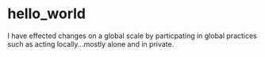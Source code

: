 # hello_world

I have effected changes on a global scale by particpating in global practices such as acting locally...mostly alone and in private.
